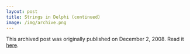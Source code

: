 ```yaml
---
layout: post
title: Strings in Delphi (continued)
image: /img/archive.png
---
```

This archived post was originally published on December 2, 2008. Read it [here](/alex.ciobanu.org/index5c90.html).
